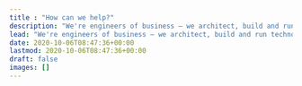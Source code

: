 ```yaml
---
title : "How can we help?"
description: "We're engineers of business — we architect, build and run technology platforms, so you can focus on delivering to your customers."
lead: "We're engineers of business — we architect, build and run technology platforms, so you can focus on delivering to your customers."
date: 2020-10-06T08:47:36+00:00
lastmod: 2020-10-06T08:47:36+00:00
draft: false
images: []
---
```

